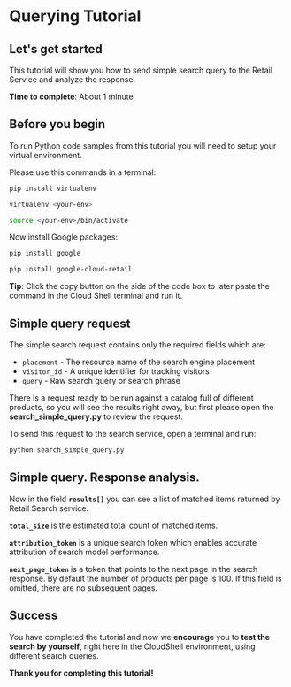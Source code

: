 # **Querying Tutorial**

## Let's get started

This tutorial will show you how to send simple search query to the Retail Service and analyze the response.

**Time to complete**: About 1 minute

## Before you begin

To run Python code samples from this tutorial you will need to setup your virtual environment.

Please use this commands in a terminal:
```bash
pip install virtualenv
```
```bash
virtualenv <your-env>
```
```bash
source <your-env>/bin/activate
```

Now install Google packages:
```bash
pip install google
```
```bash
pip install google-cloud-retail
```

**Tip**: Click the copy button on the side of the code box to later paste the command in the Cloud Shell terminal and run it.

## Simple query request

The simple search request contains only the required fields which are: 
  - ```placement``` - The resource name of the search engine placement
  - ```visitor_id``` - A unique identifier for tracking visitors
  - ```query``` - Raw search query or search phrase

There is a request ready to be run against a catalog full of different products, so you will see the results right away, 
but first please open the **search_simple_query.py** to review the request.

To send this request to the search service, open a terminal and run:
```bash
python search_simple_query.py 
```

## Simple query. Response analysis.

Now in the field **```results[]```** you can see a list of matched items returned by Retail Search service.

**```total_size```** is the estimated total count of matched items.

**```attribution_token```** is a unique search token which enables accurate attribution of search model performance.

**```next_page_token```** is a token that points to the next page in the search response. By default the number of products per page is 100. If this field is omitted, there are no subsequent pages.

## Success 

You have completed the tutorial and now we **encourage** you to **test the search by yourself**, right here in the CloudShell environment, using different search queries.

**Thank you for completing this tutorial!**





